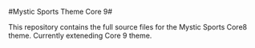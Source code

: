 #Mystic Sports Theme Core 9#

This repository contains the full source files for the Mystic Sports Core8 theme. Currently exteneding Core 9 theme.
